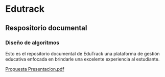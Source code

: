 # Edutrack
## Respositorio documental
### Diseño de algoritmos

Esto es el repositorio documental de EduTrack una plataforma de gestión educativa enfocada en brindarle una excelente experiencia al estudiante.


[Propuesta Presentacion.pdf](https://github.com/AmazingE-dot/Edutrack/blob/main/Propuesta%20Presentacion.pdf)




	



















